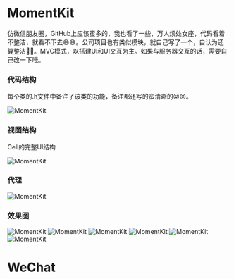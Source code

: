 # MomentKit

仿微信朋友圈，GitHub上应该蛮多的，我也看了一些，万人烦处女座，代码看着不整洁，就看不下去😅😅。公司项目也有类似模块，就自己写了一个，自认为还算整洁🤣🤣。MVC模式，以搭建UI和UI交互为主。如果与服务器交互的话，需要自己改一下哦。

### 代码结构

每个类的.h文件中备注了该类的功能，备注都还写的蛮清晰的😝😝。

![MomentKit](https://raw.githubusercontent.com/AlanZhangQ/WeChat/master/Screenshot/screenshot_01.png)

### 视图结构

Cell的完整UI结构

![MomentKit](https://raw.githubusercontent.com/AlanZhangQ/WeChat/master/Screenshot/screenshot_02.png)

### 代理

![MomentKit](https://raw.githubusercontent.com/AlanZhangQ/WeChat/master/Screenshot/screenshot_03.png)

### 效果图

![MomentKit](https://raw.githubusercontent.com/AlanZhangQ/WeChat/master/Screenshot/screenshot_08.gif)
![MomentKit](https://raw.githubusercontent.com/AlanZhangQ/WeChat/master/Screenshot/screenshot_09.gif)
![MomentKit](https://raw.githubusercontent.com/AlanZhangQ/WeChat/master/Screenshot/screenshot_04.png)
![MomentKit](https://raw.githubusercontent.com/AlanZhangQ/WeChat/master/Screenshot/screenshot_05.png)
![MomentKit](https://raw.githubusercontent.com/AlanZhangQ/WeChat/master/Screenshot/screenshot_06.png)
![MomentKit](https://raw.githubusercontent.com/AlanZhangQ/WeChat/master/Screenshot/screenshot_07.png)

# WeChat
